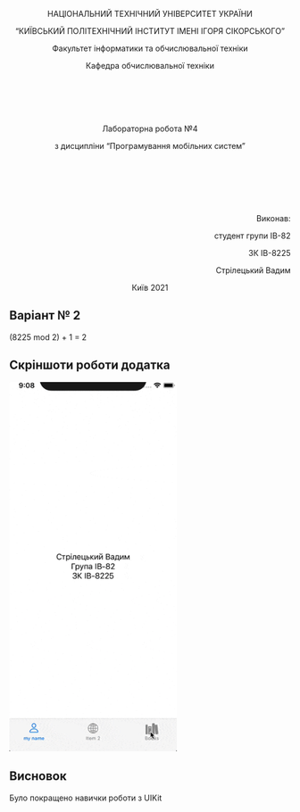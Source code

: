 <p align="center">
    НАЦІОНАЛЬНИЙ ТЕХНІЧНИЙ УНІВЕРСИТЕТ УКРАЇНИ
</p>
<p align="center">
    “КИЇВСЬКИЙ ПОЛІТЕХНІЧНИЙ ІНСТИТУТ ІМЕНІ ІГОРЯ СІКОРСЬКОГО”
</p>
<p align="center">
    Факультет інформатики та обчислювальної техніки
</p>
<p align="center">
    Кафедра обчислювальної техніки
</p>
<br/>
<br/>
<br/>
<br/>
<p align="center">
    Лабораторна робота №4
</p>
<p align="center">
    з дисципліни “Програмування мобільних систем”
</p>



<br/>
<br/>
<br/>
<br/>
<br/>

<p align="right">
    Виконав:
</p>
<p align="right">
    студент групи ІВ-82
</p>
<p align="right">
    ЗК ІВ-8225
</p>
<p align="right">
    Стрілецький Вадим
</p>
<p align="center">
    Київ 2021
</p>

## Варіант № 2
(8225 mod 2) + 1 = 2

## Скріншоти роботи додатка

<img src="https://github.com/Vadstr/MobileDev/blob/Lab4/Lab2/Lab2/Запись%20экрана%202021-05-09%20в%2021.08.19.gif" width="300">

## Висновок

Було покращено навички роботи з UIKit

